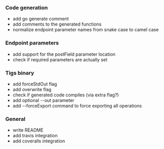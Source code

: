 ### Code generation
* add go generate comment
* add comments to the generated functions
* normalize endpoint parameter names from snake case to camel case

### Endpoint parameters
* add support for the postField parameter location
* check if required parameters are actually set

### Tigs binary
* add forceStdOut flag
* add overwrite flag
* check if generated code compiles (via extra flag?)
* add optional --out parameter
* add --forceExport command to force exporting all operations

### General
* write README
* add travis integration
* add coveralls integration
